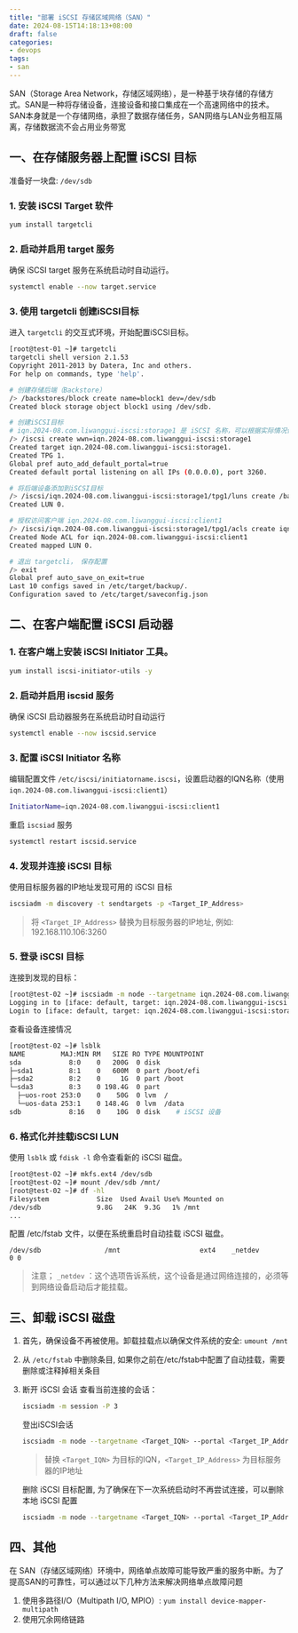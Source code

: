 ```yaml
---
title: "部署 iSCSI 存储区域网络（SAN）"
date: 2024-08-15T14:18:13+08:00
draft: false
categories: 
- devops
tags:
- san
---
```


SAN（Storage Area Network，存储区域网络），是一种基于块存储的存储方式。SAN是一种将存储设备，连接设备和接口集成在一个高速网络中的技术。SAN本身就是一个存储网络，承担了数据存储任务，SAN网络与LAN业务相互隔离，存储数据流不会占用业务带宽


## 一、在存储服务器上配置 iSCSI 目标

准备好一块盘: `/dev/sdb`

### 1. 安装 iSCSI Target 软件

```bash
yum install targetcli
```

### 2. 启动并启用 target 服务

确保 iSCSI target 服务在系统启动时自动运行。

```bash
systemctl enable --now target.service
```

### 3. 使用 targetcli 创建iSCSI目标

进入 `targetcli` 的交互式环境，开始配置iSCSI目标。

```bash
[root@test-01 ~]# targetcli
targetcli shell version 2.1.53
Copyright 2011-2013 by Datera, Inc and others.
For help on commands, type 'help'.

# 创建存储后端（Backstore）
/> /backstores/block create name=block1 dev=/dev/sdb
Created block storage object block1 using /dev/sdb.

# 创建iSCSI目标  
# iqn.2024-08.com.liwanggui-iscsi:storage1 是 iSCSI 名称，可以根据实际情况修改
/> /iscsi create wwn=iqn.2024-08.com.liwanggui-iscsi:storage1
Created target iqn.2024-08.com.liwanggui-iscsi:storage1.
Created TPG 1.
Global pref auto_add_default_portal=true
Created default portal listening on all IPs (0.0.0.0), port 3260.

# 将后端设备添加到iSCSI目标
/> /iscsi/iqn.2024-08.com.liwanggui-iscsi:storage1/tpg1/luns create /backstores/block/block1
Created LUN 0.

# 授权访问客户端 iqn.2024-08.com.liwanggui-iscsi:client1
/> /iscsi/iqn.2024-08.com.liwanggui-iscsi:storage1/tpg1/acls create iqn.2024-08.com.liwanggui-iscsi:client1
Created Node ACL for iqn.2024-08.com.liwanggui-iscsi:client1
Created mapped LUN 0.

# 退出 targetcli， 保存配置
/> exit
Global pref auto_save_on_exit=true
Last 10 configs saved in /etc/target/backup/.
Configuration saved to /etc/target/saveconfig.json

```

## 二、在客户端配置 iSCSI 启动器

### 1. 在客户端上安装 iSCSI Initiator 工具。

```bash
yum install iscsi-initiator-utils -y
```

### 2. 启动并启用 iscsid 服务

确保 iSCSI 启动器服务在系统启动时自动运行

```bash
systemctl enable --now iscsid.service
```

### 3. 配置 iSCSI Initiator 名称

编辑配置文件 `/etc/iscsi/initiatorname.iscsi`，设置启动器的IQN名称（使用 `iqn.2024-08.com.liwanggui-iscsi:client1`）

```bash
InitiatorName=iqn.2024-08.com.liwanggui-iscsi:client1
```

重启 `iscsiad` 服务

```bash
systemctl restart iscsid.service
```

### 4. 发现并连接 iSCSI 目标

使用目标服务器的IP地址发现可用的 iSCSI 目标

```bash
iscsiadm -m discovery -t sendtargets -p <Target_IP_Address>
```

> 将 `<Target_IP_Address>` 替换为目标服务器的IP地址, 例如:  192.168.110.106:3260

### 5. 登录 iSCSI 目标

连接到发现的目标：

```bash
[root@test-02 ~]# iscsiadm -m node --targetname iqn.2024-08.com.liwanggui-iscsi:storage1 --portal 192.168.110.106:3260 --login
Logging in to [iface: default, target: iqn.2024-08.com.liwanggui-iscsi:storage1, portal: 192.168.110.106,3260]
Login to [iface: default, target: iqn.2024-08.com.liwanggui-iscsi:storage1, portal: 192.168.110.106,3260] successful.
```

查看设备连接情况

```bash
[root@test-02 ~]# lsblk
NAME         MAJ:MIN RM   SIZE RO TYPE MOUNTPOINT
sda            8:0    0   200G  0 disk
├─sda1         8:1    0   600M  0 part /boot/efi
├─sda2         8:2    0     1G  0 part /boot
└─sda3         8:3    0 198.4G  0 part
  ├─uos-root 253:0    0    50G  0 lvm  /
  └─uos-data 253:1    0 148.4G  0 lvm  /data
sdb            8:16   0    10G  0 disk    # iSCSI 设备
```

### 6. 格式化并挂载iSCSI LUN

使用 `lsblk` 或 `fdisk -l` 命令查看新的 iSCSI 磁盘。

```bash
[root@test-02 ~]# mkfs.ext4 /dev/sdb
[root@test-02 ~]# mount /dev/sdb /mnt/
[root@test-02 ~]# df -hl
Filesystem            Size  Used Avail Use% Mounted on
/dev/sdb              9.8G   24K  9.3G   1% /mnt
...
```

配置 /etc/fstab 文件，以便在系统重启时自动挂载 iSCSI 磁盘。

```
/dev/sdb                /mnt                    ext4    _netdev         0 0
```

> 注意； `_netdev` ：这个选项告诉系统，这个设备是通过网络连接的，必须等到网络设备启动后才能挂载。


## 三、卸载 iSCSI 磁盘

1. 首先，确保设备不再被使用。卸载挂载点以确保文件系统的安全: `umount /mnt`
2. 从 `/etc/fstab` 中删除条目, 如果你之前在/etc/fstab中配置了自动挂载，需要删除或注释掉相关条目
3. 断开 iSCSI 会话
    查看当前连接的会话：
    
    ```bash
    iscsiadm -m session -P 3
    ```
    
    登出iSCSI会话
    
    ```bash
    iscsiadm -m node --targetname <Target_IQN> --portal <Target_IP_Address>:3260 --logout
    ```
    > 替换 `<Target_IQN>` 为目标的IQN，`<Target_IP_Address>` 为目标服务器的IP地址
    
    删除 iSCSI 目标配置, 为了确保在下一次系统启动时不再尝试连接，可以删除本地 iSCSI 配置

    ```bash
    iscsiadm -m node --targetname <Target_IQN> --portal <Target_IP_Address>:3260 --op delete
    ```

## 四、其他

在 SAN（存储区域网络）环境中，网络单点故障可能导致严重的服务中断。为了提高SAN的可靠性，可以通过以下几种方法来解决网络单点故障问题

1. 使用多路径I/O（Multipath I/O, MPIO）: `yum install device-mapper-multipath`
2. 使用冗余网络链路
